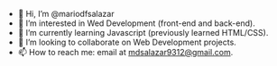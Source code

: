 - 👋 Hi, I’m @mariodfsalazar
- 👀 I’m interested in Wed Development (front-end and back-end).
- 🌱 I’m currently learning Javascript (previously learned HTML/CSS).
- 💞️ I’m looking to collaborate on Web Development projects.
- 📫 How to reach me: email at mdsalazar9312@gmail.com.

<!---
mariodfsalazar/mariodfsalazar is a ✨ special ✨ repository because its `README.md` (this file) appears on your GitHub profile.
You can click the Preview link to take a look at your changes.
--->
